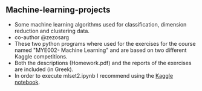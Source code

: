 ## **Machine-learning-projects**
- Some machine learning algorithms used for classification, dimension reduction and clustering data.
- co-author @zezosarg
- These two python programs where used for the exercises for the course named "MYE002- Machine Learning" and are based on two different Kaggle competitions.
- Both the descriptions (Homework.pdf) and the reports of the exercises are included (in Greek).
- In order to execute mlset2.ipynb I recommend using the [Kaggle notebook](https://www.kaggle.com/code/scratchpad/notebooke0d825ccda/edit).
